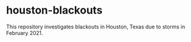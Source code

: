 # houston-blackouts
This repository investigates blackouts in Houston, Texas due to storms in February 2021. 
